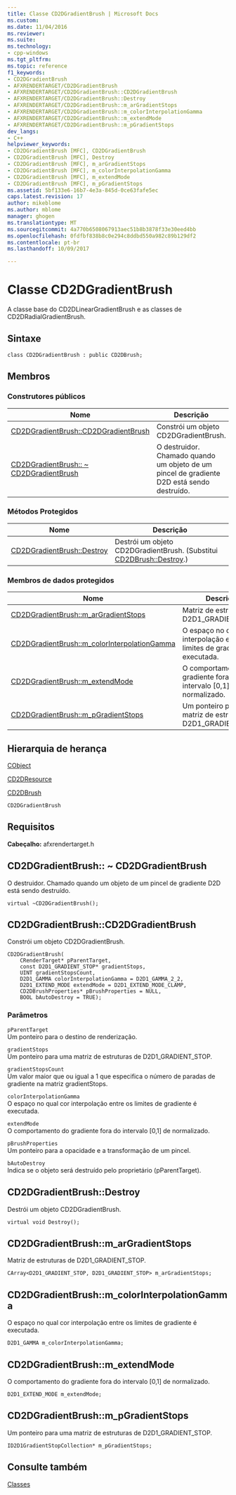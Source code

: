 ```yaml
---
title: Classe CD2DGradientBrush | Microsoft Docs
ms.custom: 
ms.date: 11/04/2016
ms.reviewer: 
ms.suite: 
ms.technology:
- cpp-windows
ms.tgt_pltfrm: 
ms.topic: reference
f1_keywords:
- CD2DGradientBrush
- AFXRENDERTARGET/CD2DGradientBrush
- AFXRENDERTARGET/CD2DGradientBrush::CD2DGradientBrush
- AFXRENDERTARGET/CD2DGradientBrush::Destroy
- AFXRENDERTARGET/CD2DGradientBrush::m_arGradientStops
- AFXRENDERTARGET/CD2DGradientBrush::m_colorInterpolationGamma
- AFXRENDERTARGET/CD2DGradientBrush::m_extendMode
- AFXRENDERTARGET/CD2DGradientBrush::m_pGradientStops
dev_langs:
- C++
helpviewer_keywords:
- CD2DGradientBrush [MFC], CD2DGradientBrush
- CD2DGradientBrush [MFC], Destroy
- CD2DGradientBrush [MFC], m_arGradientStops
- CD2DGradientBrush [MFC], m_colorInterpolationGamma
- CD2DGradientBrush [MFC], m_extendMode
- CD2DGradientBrush [MFC], m_pGradientStops
ms.assetid: 5bf133e6-16b7-4e3a-845d-0ce63fafe5ec
caps.latest.revision: 17
author: mikeblome
ms.author: mblome
manager: ghogen
ms.translationtype: MT
ms.sourcegitcommit: 4a770b6508067913aec51b8b3878f33e30eed4bb
ms.openlocfilehash: 0fdfbf838b8c0e294c8ddbd550a982c89b129df2
ms.contentlocale: pt-br
ms.lasthandoff: 10/09/2017

---
```

# <a name="cd2dgradientbrush-class"></a>Classe CD2DGradientBrush
A classe base do CD2DLinearGradientBrush e as classes de CD2DRadialGradientBrush.  
  
## <a name="syntax"></a>Sintaxe  
  
```  
class CD2DGradientBrush : public CD2DBrush;  
```  
  
## <a name="members"></a>Membros  
  
### <a name="public-constructors"></a>Construtores públicos  
  
|Nome|Descrição|  
|----------|-----------------|  
|[CD2DGradientBrush::CD2DGradientBrush](#cd2dgradientbrush)|Constrói um objeto CD2DGradientBrush.|  
|[CD2DGradientBrush:: ~ CD2DGradientBrush](#cd2dgradientbrush__~cd2dgradientbrush)|O destruidor. Chamado quando um objeto de um pincel de gradiente D2D está sendo destruído.|  
  
### <a name="protected-methods"></a>Métodos Protegidos  
  
|Nome|Descrição|  
|----------|-----------------|  
|[CD2DGradientBrush::Destroy](#destroy)|Destrói um objeto CD2DGradientBrush. (Substitui [CD2DBrush::Destroy](../../mfc/reference/cd2dbrush-class.md#destroy).)|  
  
### <a name="protected-data-members"></a>Membros de dados protegidos  
  
|Nome|Descrição|  
|----------|-----------------|  
|[CD2DGradientBrush::m_arGradientStops](#m_argradientstops)|Matriz de estruturas de D2D1_GRADIENT_STOP.|  
|[CD2DGradientBrush::m_colorInterpolationGamma](#m_colorinterpolationgamma)|O espaço no qual cor interpolação entre os limites de gradiente é executada.|  
|[CD2DGradientBrush::m_extendMode](#m_extendmode)|O comportamento do gradiente fora do intervalo [0,1] de normalizado.|  
|[CD2DGradientBrush::m_pGradientStops](#m_pgradientstops)|Um ponteiro para uma matriz de estruturas de D2D1_GRADIENT_STOP.|  
  
## <a name="inheritance-hierarchy"></a>Hierarquia de herança  
 [CObject](../../mfc/reference/cobject-class.md)  
  
 [CD2DResource](../../mfc/reference/cd2dresource-class.md)  
  
 [CD2DBrush](../../mfc/reference/cd2dbrush-class.md)  
  
 `CD2DGradientBrush`  
  
## <a name="requirements"></a>Requisitos  
 **Cabeçalho:** afxrendertarget.h  
  
##  <a name="_dtorcd2dgradientbrush"></a>CD2DGradientBrush:: ~ CD2DGradientBrush  
 O destruidor. Chamado quando um objeto de um pincel de gradiente D2D está sendo destruído.  
  
```  
virtual ~CD2DGradientBrush();
```  
  
##  <a name="cd2dgradientbrush"></a>CD2DGradientBrush::CD2DGradientBrush  
 Constrói um objeto CD2DGradientBrush.  
  
```  
CD2DGradientBrush(
    CRenderTarget* pParentTarget,  
    const D2D1_GRADIENT_STOP* gradientStops,  
    UINT gradientStopsCount,  
    D2D1_GAMMA colorInterpolationGamma = D2D1_GAMMA_2_2,  
    D2D1_EXTEND_MODE extendMode = D2D1_EXTEND_MODE_CLAMP,  
    CD2DBrushProperties* pBrushProperties = NULL,  
    BOOL bAutoDestroy = TRUE);
```  
  
### <a name="parameters"></a>Parâmetros  
 `pParentTarget`  
 Um ponteiro para o destino de renderização.  
  
 `gradientStops`  
 Um ponteiro para uma matriz de estruturas de D2D1_GRADIENT_STOP.  
  
 `gradientStopsCount`  
 Um valor maior que ou igual a 1 que especifica o número de paradas de gradiente na matriz gradientStops.  
  
 `colorInterpolationGamma`  
 O espaço no qual cor interpolação entre os limites de gradiente é executada.  
  
 `extendMode`  
 O comportamento do gradiente fora do intervalo [0,1] de normalizado.  
  
 `pBrushProperties`  
 Um ponteiro para a opacidade e a transformação de um pincel.  
  
 `bAutoDestroy`  
 Indica se o objeto será destruído pelo proprietário (pParentTarget).  
  
##  <a name="destroy"></a>CD2DGradientBrush::Destroy  
 Destrói um objeto CD2DGradientBrush.  
  
```  
virtual void Destroy();
```  
  
##  <a name="m_argradientstops"></a>CD2DGradientBrush::m_arGradientStops  
 Matriz de estruturas de D2D1_GRADIENT_STOP.  
  
```  
CArray<D2D1_GRADIENT_STOP, D2D1_GRADIENT_STOP> m_arGradientStops;  
```  
  
##  <a name="m_colorinterpolationgamma"></a>CD2DGradientBrush::m_colorInterpolationGamma  
 O espaço no qual cor interpolação entre os limites de gradiente é executada.  
  
```  
D2D1_GAMMA m_colorInterpolationGamma;  
```  
  
##  <a name="m_extendmode"></a>CD2DGradientBrush::m_extendMode  
 O comportamento do gradiente fora do intervalo [0,1] de normalizado.  
  
```  
D2D1_EXTEND_MODE m_extendMode;  
```  
  
##  <a name="m_pgradientstops"></a>CD2DGradientBrush::m_pGradientStops  
 Um ponteiro para uma matriz de estruturas de D2D1_GRADIENT_STOP.  
  
```  
ID2D1GradientStopCollection* m_pGradientStops;  
```  
  
## <a name="see-also"></a>Consulte também  
 [Classes](../../mfc/reference/mfc-classes.md)

